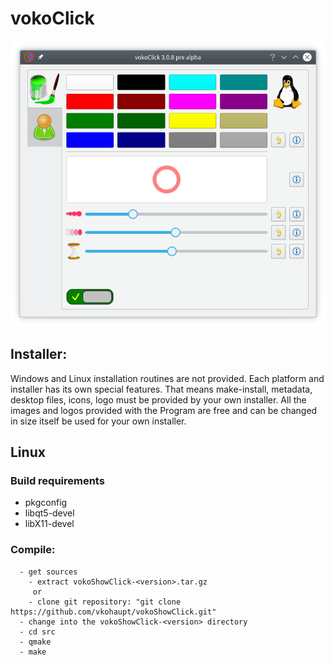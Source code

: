 # vokoClick
![Picture](https://github.com/vkohaupt/vokoShowClick/blob/main/vokoClick.png)


## Installer:
Windows and Linux installation routines are not provided. Each platform and installer has its own special features. That means make-install, metadata, desktop files, icons, logo must be provided by your own installer. All the images and logos provided with the Program are free and can be changed in size itself be used for your own installer.

## Linux

### Build requirements
* pkgconfig
* libqt5-devel
* libX11-devel

### Compile:  
```
  - get sources  
    - extract vokoShowClick-<version>.tar.gz  
     or  
    - clone git repository: "git clone https://github.com/vkohaupt/vokoShowClick.git"  
  - change into the vokoShowClick-<version> directory  
  - cd src  
  - qmake  
  - make  
``` 